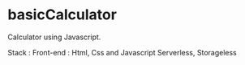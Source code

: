 # basicCalculator
Calculator using Javascript. 

Stack :
Front-end : Html, Css and Javascript 
Serverless, Storageless
